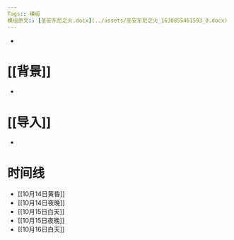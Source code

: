 ```yaml
---
Tags:: 模组
模组原文:: [圣安东尼之火.docx](../assets/圣安东尼之火_1630855461593_0.docx)
---
```


-
# [[背景]]
-
# [[导入]]
-
# 时间线
- [[10月14日黄昏]]
- [[10月14日夜晚]]
- [[10月15日白天]]
- [[10月15日夜晚]]
- [[10月16日白天]]